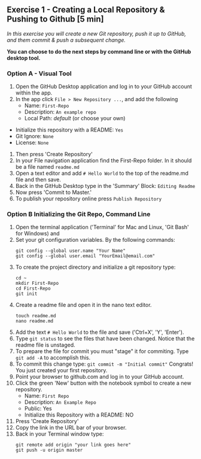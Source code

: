 ## Exercise 1 - Creating a Local Repository & Pushing to Github [5 min]

*In this exercise you will create a new Git repository, push it up to GitHub,
and them commit & push a subsequent change.*

__You can choose to do the next steps by command line or with the GitHub desktop
tool.__

### Option A - Visual Tool
1. Open the GitHub Desktop application and log in to your GitHub account within
   the app.
1. In the app click `File > New Repository ...`, and add the following
   *  Name: `First-Repo`
   *  Description: `An example repo`
   *  Local Path: *default* (or choose your own)
  *  Initialize this repository with a README: `Yes`
   *  Git Ignore: `None`
   *  License: `None`
1. Then press 'Create Repository'
1. In your File navigation application find the First-Repo folder. In it should
   be a file named `readme.md`
1. Open a text editor and add `# Hello World` to the top of the readme.md file
   and then save.
1. Back in the GitHub Desktop type in the 'Summary' Block: `Editing Readme`
1. Now press 'Commit to Master.'
1. To publish your repository online press `Publish Repository`

### Option B Initializing the Git Repo, Command Line
1. Open the terminal application ('Terminal' for Mac and Linux, 'Git Bash' for Windows) and
1. Set your git configuration variables. By the following commands:
   ```
   git config --global user.name "Your Name"
   git config --global user.email "YourEmail@email.com"
   ```
1. To create the project directory and initialize a git repository type:
   ```
   cd ~
   mkdir First-Repo
   cd First-Repo
   git init
   ```
1. Create a readme file and open it in the nano text editor.
   ```
   touch readme.md
   nano readme.md
   ```
1. Add the text `# Hello World` to the file and save ('Ctrl+X', 'Y', 'Enter').
1. Type `git status` to see the files that have been changed. Notice that the
   readme file is unstaged.
1. To prepare the file for commit you must "stage" it for commiting. Type
   `git add -A` to accomplish this.
1. To commit this change type: `git commit -m "Initial commit"` Congrats! You just created your first repository.
1. Point your browser to github.com and log in to your GitHub account.
1. Click the green 'New' button with the notebook symbol to create a new repository.
   * Name: `First Repo`
   * Description: `An Example Repo`
   * Public: Yes
   * Initialize this Repository with a README: NO
1. Press 'Create Repository'
1. Copy the link in the URL bar of your browser.
1. Back in your Terminal window type:
   ```
   git remote add origin "your link goes here"
   git push -u origin master
   ```
